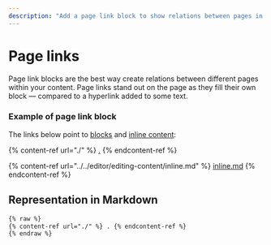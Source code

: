 ```yaml
---
description: "Add a page link block to show relations between pages in your space —\_and to highlight an important link on your page"
---
```


# Page links

Page link blocks are the best way create relations between different pages within your content. Page links stand out on the page as they fill their own block — compared to a hyperlink added to some text.

### Example of page link block

The links below point to [blocks](./) and [inline content](../../editor/editing-content/inline.md):

{% content-ref url="./" %}
[.](./)
{% endcontent-ref %}

{% content-ref url="../../editor/editing-content/inline.md" %}
[inline.md](../../editor/editing-content/inline.md)
{% endcontent-ref %}

## Representation in Markdown

```markdown
{% raw %}
{% content-ref url="./" %} . {% endcontent-ref %}
{% endraw %}
```
